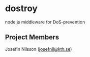 # dostroy
node.js middleware for DoS-prevention

## Project Members
Josefin Nilsson (josefnil@kth.se)